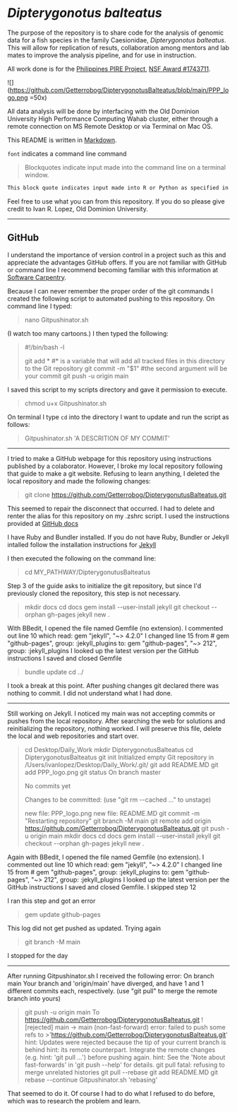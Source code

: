 # *Dipterygonotus balteatus*

The purpose of the repository is to share code for the analysis of genomic data for a fish species in the family Caesionidae, *Dipterygonotus balteatus*.  This will allow for replication of resuts, collaboration among mentors and lab mates to improve the analysis pipeline, and for use in instruction.

All work done is for the [Philippines PIRE Project](https://sites.wp.odu.edu/PIRE/), [NSF Award #1743711](https://www.nsf.gov/awardsearch/showAward?AWD_ID=1743711).

![](https://github.com/Getterrobog/DipterygonotusBalteatus/blob/main/PPP_logo.png =50x)

All data analysis will be done by interfacing with the Old Dominion University High Performance Computing Wahab cluster, either through a remote connection on MS Remote Desktop or via Terminal on Mac OS.

This README is written in [Markdown](https://www.markdownguide.org/basic-syntax/#links).

`font` indicates a command line command

> Blockquotes indicate input made into the command line on a terminal window.

```sh
This block quote indicates input made into R or Python as specified in the heading.
```

Feel free to use what you can from this repository.  If you do so please give credit to Ivan R. Lopez, Old Dominion University.

***

## GitHub

I understand the importance of version control in a project such as this and appreciate the advantages GitHub offers.  If you are not familiar with GitHub or command line I recommend becoming familiar with this information at [Software Carpentry](https://software-carpentry.org/lessons/).

Because I can never remember the proper order of the git commands I created the following script to automated pushing to this repository.
On command line I typed:

> nano Gitpushinator.sh

(I watch too many cartoons.)
I then typed the following:

>#!/bin/bash -l
>
>git add * #* is a variable that will add all tracked files in this directory to the Git repository
>git commit -m "$1" #the second argument will be your commit
>git push -u origin main

I saved this script to my scripts directory and gave it permission to execute.

> chmod u+x Gitpushinator.sh

On terminal I type `cd` into the directory I want to update and run the script as follows:

> Gitpushinator.sh 'A DESCRITION OF MY COMMIT'

***

I tried to make a GitHub webpage for this repository using instructions published by a colaborator.  However, I broke my local repository following that guide to make a git website.  Refusing to learn anything, I deleted the local repository and made the following changes:

> git clone https://github.com/Getterrobog/DipterygonutusBalteatus.git

This seemed to repair the disconnect that occurred. I had to delete and renter the alias for this repository on my .zshrc script.  I used the instructions provided at [GitHub docs](https://docs.github.com/en/github/working-with-github-pages/creating-a-github-pages-site-with-jekyll)

I have Ruby and Bundler installed.  If you do not have Ruby, Bundler or Jekyll intalled follow the installation instructions for [Jekyll](https://jekyllrb.com/docs/installation/macos/) 

I then executed the following on the command line:

>cd MY_PATHWAY/DipterygonutusBalteatus

Step 3 of the guide asks to initialize the git repository, but since I'd previously cloned the repository, this step is not necessary.

>mkdir docs
>cd docs
>gem install --user-install jekyll
>git checkout --orphan gh-pages
>jekyll new .

With BBedit, I opened the file named Gemfile (no extension).
I commented out line 10 which read: gem "jekyll", "\~\> 4.2.0"
I changed line 15 from # gem "github-pages", group: :jekyll_plugins to:
gem "github-pages", "\~> 212", group: :jekyll_plugins
I looked up the latest version per the GitHub instructions
I saved and closed Gemfile

>bundle update
> cd ../

I took a break at this point.  After pushing changes git declared there was nothing to commit.  I did not understand what I had done.

***

Still working on Jekyll.  I noticed my main was not accepting commits or pushes from the local repository.  After searching the web for solutions and reinitializing the repository, nothing worked.  I will preserve this file, delete the local and web repositories and start over.

>cd Desktop/Daily_Work
>mkdir DipterygonotusBalteatus
> cd DipterygonotusBalteatus
>git init
>Initialized empty Git repository in /Users/ivanlopez/Desktop/Daily_Work/.git/
>git add README.MD
>git add PPP_logo.png
>git status
>On branch master
>
>No commits yet
>
>Changes to be committed:
>  (use "git rm --cached <file>..." to unstage)
>
>	new file:   PPP_logo.png
>	new file:   README.MD
>git commit -m "Restarting repository"
>git branch -M main
>git remote add origin https://github.com/Getterrobog/DipterygonotusBalteatus.git
>git push -u origin main
>mkdir docs
>cd docs
>gem install --user-install jekyll
>git checkout --orphan gh-pages
>jekyll new .

Again with BBedit, I opened the file named Gemfile (no extension).
I commented out line 10 which read: gem "jekyll", "\~\> 4.2.0"
I changed line 15 from # gem "github-pages", group: :jekyll_plugins to:
gem "github-pages", "\~\> 212", group: :jekyll_plugins
I looked up the latest version per the GitHub instructions
I saved and closed Gemfile.
I skipped step 12

I ran this step and got an error

>gem update github-pages

This log did not get pushed as updated.  Trying again

>git branch -M main

I stopped for the day

***

After running Gitpushinator.sh I received the following error:
On branch main
Your branch and 'origin/main' have diverged,
and have 1 and 1 different commits each, respectively.
  (use "git pull" to merge the remote branch into yours)

>git push -u origin main
>To https://github.com/Getterrobog/DipterygonotusBalteatus.git
> ! [rejected]        main -> main (non-fast-forward)
>error: failed to push some refs to >'https://github.com/Getterrobog/DipterygonotusBalteatus.git'
>hint: Updates were rejected because the tip of your current branch is behind
>hint: its remote counterpart. Integrate the remote changes (e.g.
>hint: 'git pull ...') before pushing again.
>hint: See the 'Note about fast-forwards' in 'git push --help' for details.
>git pull
>fatal: refusing to merge unrelated histories
>git pull --rebase
>git add README.MD 
>git rebase --continue
>Gitpushinator.sh 'rebasing'

That seemed to do it.  Of course I had to do what I refused to do before, which was to research the problem and learn.

 